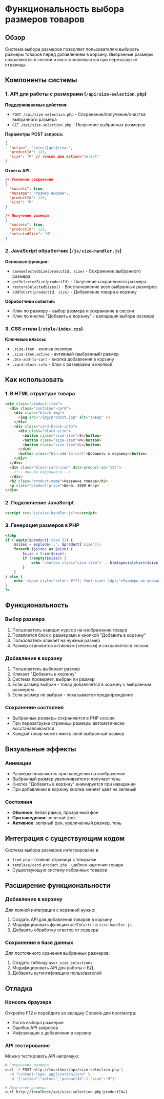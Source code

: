 # Функциональность выбора размеров товаров

## Обзор

Система выбора размеров позволяет пользователям выбирать размеры товаров перед добавлением в корзину. Выбранные размеры сохраняются в сессии и восстанавливаются при перезагрузке страницы.

## Компоненты системы

### 1. API для работы с размерами (`/api/size-selection.php`)

**Поддерживаемые действия:**

- `POST /api/size-selection.php` - Сохранение/получение/очистка выбранного размера
- `GET /api/size-selection.php` - Получение выбранных размеров

**Параметры POST запроса:**

```json
{
  "action": "select|get|clear",
  "productId": 123,
  "size": "M" // только для action="select"
}
```

**Ответы API:**

```json
// Успешное сохранение
{
  "success": true,
  "message": "Размер выбран",
  "productId": 123,
  "size": "M"
}

// Получение размера
{
  "success": true,
  "productId": 123,
  "selectedSize": "M"
}
```

### 2. JavaScript обработчик (`/js/size-handler.js`)

**Основные функции:**

- `saveSelectedSize(productId, size)` - Сохранение выбранного размера
- `getSelectedSize(productId)` - Получение сохраненного размера
- `restoreSelectedSizes()` - Восстановление всех выбранных размеров
- `addToCart(productId, size)` - Добавление товара в корзину

**Обработчики событий:**

- Клик по размеру - выбор размера и сохранение в сессии
- Клик по кнопке "Добавить в корзину" - валидация выбора размера

### 3. CSS стили (`/style/index.css`)

**Ключевые классы:**

- `.size-item` - кнопка размера
- `.size-item.active` - активный (выбранный) размер
- `.btn-add-to-cart` - кнопка добавления в корзину
- `.card-block-info` - блок с размерами и кнопкой

## Как использовать

### 1. В HTML структуре товара

```html
<div class="product-item">
  <div class="container-card">
    <div class="block-img">
      <img src="/img/product.jpg" alt="Товар" />
    </div>
    <div class="card-block-info">
      <div class="block-size">
        <button class="size-item">S</button>
        <button class="size-item">M</button>
        <button class="size-item">L</button>
      </div>
      <button class="btn-add-to-cart">Добавить в корзину</button>
    </div>
  </div>
  <div class="block-card-icon" data-product-id="123">
    <!-- иконка избранного -->
  </div>
  <h2 class="product-name">Название товара</h2>
  <p class="product-price">Цена: 1000 ₴</p>
</div>
```

### 2. Подключение JavaScript

```html
<script src="js/size-handler.js"></script>
```

### 3. Генерация размеров в PHP

```php
<?php
if (!empty($product['size'])) {
    $sizes = explode(',', $product['size']);
    foreach ($sizes as $size) {
        $size = trim($size);
        if (!empty($size)) {
            echo '<button class="size-item">' . htmlspecialchars($size) . '</button>';
        }
    }
} else {
    echo '<span style="color: #fff; font-size: 14px;">Размеры не указаны</span>';
}
?>
```

## Функциональность

### Выбор размера

1. Пользователь наводит курсор на изображение товара
2. Появляется блок с размерами и кнопкой "Добавить в корзину"
3. Пользователь кликает на нужный размер
4. Размер становится активным (зеленым) и сохраняется в сессии

### Добавление в корзину

1. Пользователь выбирает размер
2. Кликает "Добавить в корзину"
3. Система проверяет, выбран ли размер
4. Если размер выбран - товар добавляется в корзину с выбранным размером
5. Если размер не выбран - показывается предупреждение

### Сохранение состояния

- Выбранные размеры сохраняются в PHP сессии
- При перезагрузке страницы размеры автоматически восстанавливаются
- Каждый товар может иметь свой выбранный размер

## Визуальные эффекты

### Анимации

- Размеры появляются при наведении на изображение
- Выбранный размер увеличивается и получает тень
- Кнопка "Добавить в корзину" анимируется при наведении
- При добавлении в корзину кнопка меняет цвет на зеленый

### Состояния

- **Обычное**: белая рамка, прозрачный фон
- **При наведении**: зеленый фон
- **Активное**: зеленый фон, увеличенный размер, тень

## Интеграция с существующим кодом

Система выбора размеров интегрирована в:

- `find.php` - главная страница с товарами
- `templase/card-product.php` - шаблон карточки товара
- Существующую систему избранных товаров

## Расширение функциональности

### Добавление в корзину

Для полной интеграции с корзиной нужно:

1. Создать API для добавления товаров в корзину
2. Модифицировать функцию `addToCart()` в `size-handler.js`
3. Добавить обработку ответов от сервера

### Сохранение в базе данных

Для постоянного хранения выбранных размеров:

1. Создать таблицу `user_size_selections`
2. Модифицировать API для работы с БД
3. Добавить аутентификацию пользователей

## Отладка

### Консоль браузера

Откройте F12 и перейдите во вкладку Console для просмотра:

- Логов выбора размеров
- Ошибок API запросов
- Информации о добавлении в корзину

### API тестирование

Можно тестировать API напрямую:

```bash
# Сохранение размера
curl -X POST http://localhost/api/size-selection.php \
  -H "Content-Type: application/json" \
  -d '{"action":"select","productId":1,"size":"M"}'

# Получение размера
curl http://localhost/api/size-selection.php?productId=1
```
